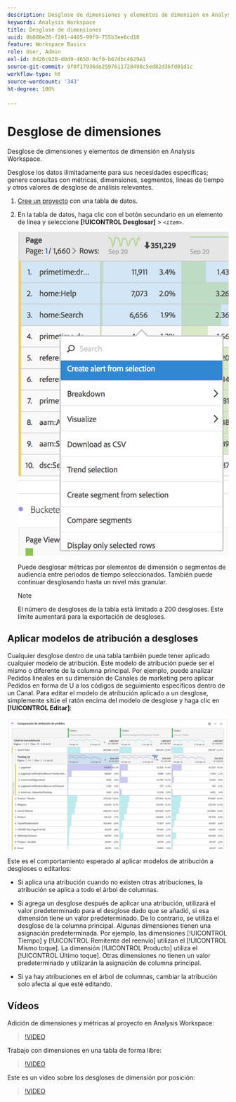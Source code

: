 ```yaml
---
description: Desglose de dimensiones y elementos de dimensión en Analysis Workspace.
keywords: Analysis Workspace
title: Desglose de dimensiones
uuid: 0b888e26-f201-4405-99f9-755b3ee6cd18
feature: Workspace Basics
role: User, Admin
exl-id: 0d26c920-d0d9-4650-9cf0-b67dbc4629e1
source-git-commit: 9f0f17936de2597611728498c5ed82d36fd01d1c
workflow-type: ht
source-wordcount: '343'
ht-degree: 100%

---
```


# Desglose de dimensiones

Desglose de dimensiones y elementos de dimensión en Analysis Workspace.

Desglose los datos ilimitadamente para sus necesidades específicas; genere consultas con métricas, dimensiones, segmentos, líneas de tiempo y otros valores de desglose de análisis relevantes.

1. [Cree un proyecto](/help/analyze/analysis-workspace/home.md) con una tabla de datos.
1. En la tabla de datos, haga clic con el botón secundario en un elemento de línea y seleccione **[!UICONTROL Desglosar]** > *`<item>`*.

   ![Resultado](assets/fa_data_table_actions.png)

   Puede desglosar métricas por elementos de dimensión o segmentos de audiencia entre periodos de tiempo seleccionados. También puede continuar desglosando hasta un nivel más granular.

   >[!NOTE]
   >
   >El número de desgloses de la tabla está limitado a 200 desgloses. Este límite aumentará para la exportación de desgloses.

## Aplicar modelos de atribución a desgloses

Cualquier desglose dentro de una tabla también puede tener aplicado cualquier modelo de atribución. Este modelo de atribución puede ser el mismo o diferente de la columna principal. Por ejemplo, puede analizar Pedidos lineales en su dimensión de Canales de marketing pero aplicar Pedidos en forma de U a los códigos de seguimiento específicos dentro de un Canal. Para editar el modelo de atribución aplicado a un desglose, simplemente sitúe el ratón encima del modelo de desglose y haga clic en **[!UICONTROL Editar]**:

![Configuración del desglose](assets/breakdown_settings.png)

Este es el comportamiento esperado al aplicar modelos de atribución a desgloses o editarlos:

* Si aplica una atribución cuando no existen otras atribuciones, la atribución se aplica a todo el árbol de columnas.

* Si agrega un desglose después de aplicar una atribución, utilizará el valor predeterminado para el desglose dado que se añadió, si esa dimensión tiene un valor predeterminado. De lo contrario, se utiliza el desglose de la columna principal. Algunas dimensiones tienen una asignación predeterminada.  Por ejemplo, las dimensiones [!UICONTROL Tiempo] y [!UICONTROL Remitente del reenvío] utilizan el [!UICONTROL Mismo toque]. La dimensión [!UICONTROL Producto] utiliza el [!UICONTROL Último toque]. Otras dimensiones no tienen un valor predeterminado y utilizarán la asignación de columna principal.

* Si ya hay atribuciones en el árbol de columnas, cambiar la atribución solo afecta al que esté editando.

## Vídeos

Adición de dimensiones y métricas al proyecto en Analysis Workspace:

>[!VIDEO](https://video.tv.adobe.com/v/30606/?quality=12)

Trabajo con dimensiones en una tabla de forma libre:

>[!VIDEO](https://video.tv.adobe.com/v/40179/?quality=12)

Este es un vídeo sobre los desgloses de dimensión por posición:

>[!VIDEO](https://video.tv.adobe.com/v/24033/?quality=12)
